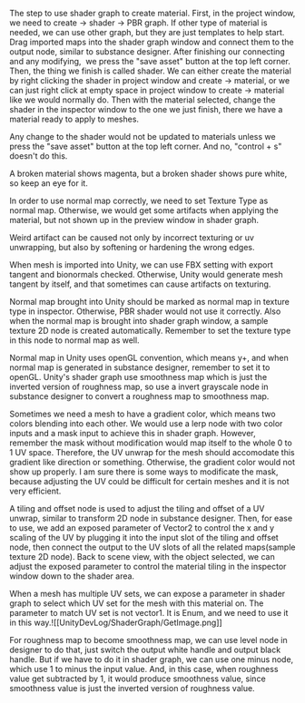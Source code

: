 The step to use shader graph to create material. First, in the project window, we need to create -> shader -> PBR graph. If other type of material is needed, we can use other graph, but they are just templates to help start. Drag imported maps into the shader graph window and connect them to the output node, similar to substance designer. After finishing our connecting and any modifying,  we press the "save asset" button at the top left corner. Then, the thing we finish is called shader. We can either create the material by right clicking the shader in project window and create -> material, or we can just right click at empty space in project window to create -> material like we would normally do. Then with the material selected, change the shader in the inspector window to the one we just finish, there we have a material ready to apply to meshes. 

Any change to the shader would not be updated to materials unless we press the "save asset" button at the top left corner. And no, "control + s" doesn't do this. 

A broken material shows magenta, but a broken shader shows pure white, so keep an eye for it. 

In order to use normal map correctly, we need to set Texture Type as normal map. Otherwise, we would get some artifacts when applying the material, but not shown up in the preview window in shader graph. 

Weird artifact can be caused not only by incorrect texturing or uv unwrapping, but also by softening or hardening the wrong edges. 

When mesh is imported into Unity, we can use FBX setting with export tangent and bionormals checked. Otherwise, Unity would generate mesh tangent by itself, and that sometimes can cause artifacts on texturing. 

Normal map brought into Unity should be marked as normal map in texture type in inspector. Otherwise, PBR shader would not use it correctly. Also when the normal map is brought into shader graph window, a sample texture 2D node is created automatically. Remember to set the texture type in this node to normal map as well. 

Normal map in Unity uses openGL convention, which means y+, and when normal map is generated in substance designer, remember to set it to openGL. Unity's shader graph use smoothness map which is just the inverted version of roughness map, so use a invert grayscale node in substance designer to convert a roughness map to smoothness map. 

Sometimes we need a mesh to have a gradient color, which means two colors blending into each other. We would use a lerp node with two color inputs and a mask input to achieve this in shader graph. However, remember the mask without modification would map itself to the whole 0 to 1 UV space. Therefore, the UV unwrap for the mesh should accomodate this gradient like direction or something. Otherwise, the gradient color would not show up properly. I am sure there is some ways to modificate the mask, because adjusting the UV could be difficult for certain meshes and it is not very efficient. 

A tiling and offset node is used to adjust the tiling and offset of a UV unwrap, similar to transform 2D node in substance designer. Then, for ease to use, we add an exposed parameter of Vector2 to control the x and y scaling of the UV by plugging it into the input slot of the tiling and offset node, then connect the output to the UV slots of all the related maps(sample texture 2D node). Back to scene view, with the object selected, we can adjust the exposed parameter to control the material tiling in the inspector window down to the shader area. 

When a mesh has multiple UV sets, we can expose a parameter in shader graph to select which UV set for the mesh with this material on. The parameter to match UV set is not vector1. It is Enum, and we need to use it in this way.![[UnityDevLog/ShaderGraph/GetImage.png]]

For roughness map to become smoothness map, we can use level node in designer to do that, just switch the output white handle and output black handle. But if we have to do it in shader graph, we can use one minus node, which use 1 to minus the input value. And, in this case, when roughness value get subtracted by 1, it would produce smoothness value, since smoothness value is just the inverted version of roughness value.